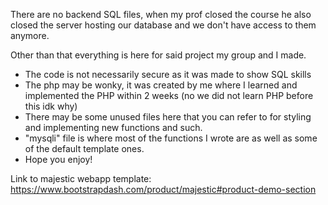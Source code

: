 There are no backend SQL files, when my prof closed the course he also closed the server hosting our database and we don't have access to them anymore.


Other than that everything is here for said project my group and I made. 
  - The code is not necessarily secure as it was made to show SQL skills
  - The php may be wonky, it was created by me where I learned and implemented the PHP within 2 weeks (no we did not learn PHP before this idk why)
  - There may be some unused files here that you can refer to for styling and implementing new functions and such.
  - "mysqli" file is where most of the functions I wrote are as well as some of the default template ones. 
  - Hope you enjoy!

Link to majestic webapp template: https://www.bootstrapdash.com/product/majestic#product-demo-section
